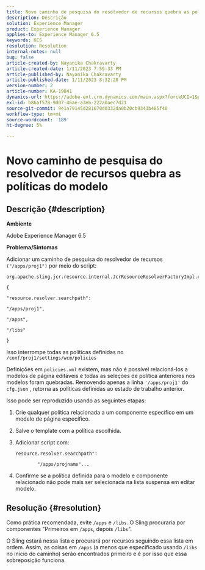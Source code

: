 ```yaml
---
title: Novo caminho de pesquisa do resolvedor de recursos quebra as políticas do modelo
description: Descrição
solution: Experience Manager
product: Experience Manager
applies-to: Experience Manager 6.5
keywords: KCS
resolution: Resolution
internal-notes: null
bug: false
article-created-by: Nayanika Chakravarty
article-created-date: 1/11/2023 7:59:33 PM
article-published-by: Nayanika Chakravarty
article-published-date: 1/11/2023 8:32:28 PM
version-number: 2
article-number: KA-19841
dynamics-url: https://adobe-ent.crm.dynamics.com/main.aspx?forceUCI=1&pagetype=entityrecord&etn=knowledgearticle&id=0d136574-ea91-ed11-aad1-6045bd006e5a
exl-id: b86af578-9d07-46ae-a3eb-222a0aec7d21
source-git-commit: 9e1a79145d281670d0332da0b20cb9343b485f40
workflow-type: tm+mt
source-wordcount: '189'
ht-degree: 5%

---
```


# Novo caminho de pesquisa do resolvedor de recursos quebra as políticas do modelo

## Descrição {#description}


<b>Ambiente</b>

Adobe Experience Manager 6.5

<b>Problema/Sintomas</b>

Adicionar um caminho de pesquisa do resolvedor de recursos `("/apps/proj1")` por meio do script:


```
org.apache.sling.jcr.resource.internal.JcrResourceResolverFactoryImpl.cfg.json

{

"resource.resolver.searchpath":

"/apps/proj1",

"/apps",

"/libs"

}
```


Isso interrompe todas as políticas definidas no `/conf/proj1/settings/wcm/policies`

Definições em `policies.xml` existem, mas não é possível relacioná-los a modelos de página editáveis e todas as seleções de política anteriores nos modelos foram quebradas. Removendo apenas a linha `'/apps/proj1'` do `cfg.json` , retorna as políticas definidas ao estado de trabalho anterior.

Isso pode ser reproduzido usando as seguintes etapas:

1. Crie qualquer política relacionada a um componente específico em um modelo de página específico.


2. Salve o template com a política escolhida.


3. Adicionar script com:




   ```
   resource.resolver.searchpath":
   
           "/apps/projname"...
   ```



4. Confirme se a política definida para o modelo e componente relacionado não pode mais ser selecionada na lista suspensa em editar modelo.



## Resolução {#resolution}


Como prática recomendada, evite `/apps` e `/libs`. O Sling procuraria por componentes &quot;Primeiros em `/apps`, depois `/libs`&quot;.

O Sling estará nessa lista e procurará por recursos seguindo essa lista em ordem. Assim, as coisas em `/apps` (a menos que especificado usando `/libs` no início do caminho) serão encontrados primeiro e é por isso que essa sobreposição funciona.

